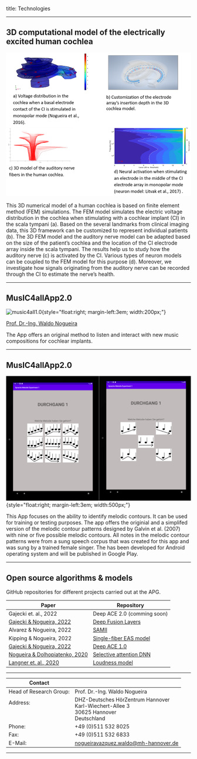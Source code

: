 title: Technologies

- - -

##  3D computational model of the electrically excited human cochlea

<p align="center">
  <img width="600" src="technologies/3D_models.png">
</p>

This 3D numerical model of a human cochlea is based on finite element method (FEM) simulations. The FEM model simulates the electric voltage distribution in the cochlea when stimulating with a cochlear implant (CI) in the scala tympani (a). Based on the several landmarks from clinical imaging data, this 3D framework can be customized to represent individual patients (b). The 3D FEM model and the auditory nerve model can be adapted based on the size of the patient’s cochlea and the location of the CI electrode array inside the scala tympani. The results help us to study how the auditory nerve (c) is activated by the CI. Various types of neuron models can be coupled to the FEM model for this purpose (d). Moreover, we investigate how signals originating from the auditory nerve can be recorded through the CI to estimate the nerve’s health. 

- - -


## MusIC4allApp2.0

![music4all1.0](technologies/music4all1.0.png){style="float:right; margin-left:3em; width:200px;"}

[Prof. Dr.-Ing. Waldo Nogueira](nogueira.md)

The App offers an original method to listen and interact with new music compositions for cochlear implants. 

- - -

## MusIC4allApp2.0

![music4all1.0](technologies/musicapp_sina.png){style="float:right; margin-left:3em; width:500px;"}

This App focuses on the ability to identify melodic contours. It can be used for training or testing purposes. The app offers the originial and a simplifed version of the melodic contour patterns designed by Galvin et al. (2007) with nine or five possible melodic contours. All notes in the melodic contour patterns were from a sung speech corpus that was created for this app and was sung by a trained female singer. The has been developed for Android operating system and will be published in Google Play.

- - -

## Open source algorithms & models

GitHub repositories for different projects carried out at the APG.

| Paper                   |Repository                  |
| ------------------------|--------------------------- |
|Gajecki et. al., 2022 | Deep ACE 2.0 (comming soon)|
|[Gajecki & Nogueira, 2022](https://www.techrxiv.org/articles/preprint/Deep_Latent_Fusion_Layers_for_Binaural_Speech_Enhancement/21215378) | [Deep Fusion Layers](https://github.com/APGDHZ/FusionLayers)|
|Alvarez & Nogueira, 2022 | [SAMII](https://github.com/APGDHZ/clarity_CC_SAMII)|
|Kipping & Nogueira, 2022 | [Single-fiber EAS model](https://github.com/APGDHZ/Single-fiber-EAS-model)|
|[Gajecki & Nogueira, 2022](https://ieeexplore.ieee.org/document/9746963)| [Deep ACE 1.0](https://github.com/APGDHZ/DeepACE)
|[Nogueira & Dolhopiatenko, 2020](https://ieeexplore.ieee.org/document/9054021)| [Selective attention DNN](https://github.com/APGDHZ/SelectiveAttentionDNN)|
|[Langner et. al., 2020](https://www.sciencedirect.com/science/article/pii/S0378595520303622?via%3Dihub)| [Loudness model](https://github.com/APGDHZ/LoudnessModel)|

---

| Contact                 |                            |
| ------------------------|--------------------------- |
| Head of Research Group:<br>          | Prof. Dr.-Ing. Waldo Nogueira|
| Address: <br><br><br>   | DHZ-Deutsches HörZentrum Hannover<br> Karl-Wiechert-Allee 3 <br> 30625 Hannover <br> Deutschland |
| Phone:                  | +49 (0)511 532 8025 |
| Fax:                    | +49 (0)511 532 6833 |
| E-Mail:                 |<nogueiravazquez.waldo@mh-hannover.de>|


---


